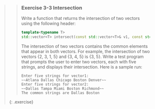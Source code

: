 >> ### Exercise 3-3 Intersection
>>
>> Write a function that returns the intersection of two vectors using the following header:
>>
>> ```cpp
>> template<typename T>
>> std::vector<T> intersect(const std::vector<T>& v1, const std::vector<T>& v2);
>> ```
>>
>> The intersection of two vectors contains the common elements that appear in both vectors. For example, the intersection of two vectors {2, 3, 1, 5} and {3, 4, 5} is {3, 5}. Write a test program that prompts the user to enter two vectors, each with five strings, and displays their intersection. Here is a sample run:
>>
>>```output
>> Enter five strings for vector1:
>> ~~Atlana Dallas Chicago Boston Denver~~
>> Enter five strings for vector2:
>> ~~Dallas Tampa Miami Boston Richmond~~
>> The common strings are Dallas Boston
>>```
>>
>{: .exercise}